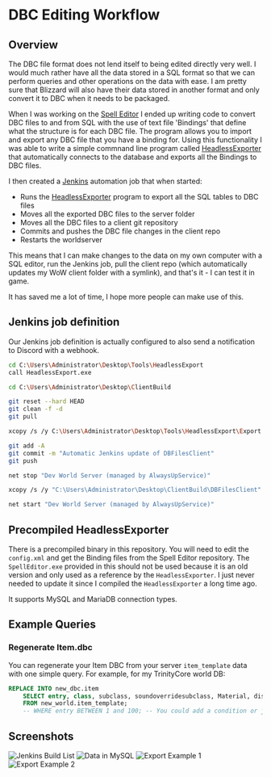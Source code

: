 # DBC Editing Workflow
## Overview

The DBC file format does not lend itself to being edited directly very well. I would much rather have all the data stored in a SQL format so that we can perform queries and other operations on the data with ease. I am pretty sure that Blizzard will also have their data stored in another format and only convert it to DBC when it needs to be packaged.

When I was working on the [Spell Editor](https://github.com/stoneharry/WoW-Spell-Editor) I ended up writing code to convert DBC files to and from SQL with the use of text file 'Bindings' that define what the structure is for each DBC file. The program allows you to import and export any DBC file that you have a binding for. Using this functionality I was able to write a simple commnand line program called [HeadlessExporter](https://github.com/stoneharry/WoW-Spell-Editor/blob/master/HeadlessExport/Program.cs) that automatically connects to the database and exports all the Bindings to DBC files.

I then created a [Jenkins](https://www.jenkins.io/) automation job that when started:
- Runs the [HeadlessExporter](https://github.com/stoneharry/WoW-Spell-Editor/blob/master/HeadlessExport/Program.cs) program to export all the SQL tables to DBC files
- Moves all the exported DBC files to the server folder
- Moves all the DBC files to a client git repository
- Commits and pushes the DBC file changes in the client repo
- Restarts the worldserver

This means that I can make changes to the data on my own computer with a SQL editor, run the Jenkins job, pull the client repo (which automatically updates my WoW client folder with a symlink), and that's it - I can test it in game.

It has saved me a lot of time, I hope more people can make use of this.

## Jenkins job definition

Our Jenkins job definition is actually configured to also send a notification to Discord with a webhook.
```bash
cd C:\Users\Administrator\Desktop\Tools\HeadlessExport
call HeadlessExport.exe

cd C:\Users\Administrator\Desktop\ClientBuild

git reset --hard HEAD
git clean -f -d
git pull

xcopy /s /y C:\Users\Administrator\Desktop\Tools\HeadlessExport\Export C:\Users\Administrator\Desktop\ClientBuild\DBFilesClient

git add -A
git commit -m "Automatic Jenkins update of DBFilesClient"
git push

net stop "Dev World Server (managed by AlwaysUpService)"

xcopy /s /y "C:\Users\Administrator\Desktop\ClientBuild\DBFilesClient" "C:\HoT\Development\Server\dbc"

net start "Dev World Server (managed by AlwaysUpService)"
```

## Precompiled HeadlessExporter

There is a precompiled binary in this repository. You will need to edit the `config.xml` and get the Binding files from the Spell Editor repository. The `SpellEditor.exe` provided in this should not be used because it is an old version and only used as a reference by the `HeadlessExporter`. I just never needed to update it since I compiled the `HeadlessExporter` a long time ago.

It supports MySQL and MariaDB connection types.

## Example Queries
### Regenerate Item.dbc

You can regenerate your Item DBC from your server `item_template` data with one simple query. For example, for my TrinityCore world DB:
```sql
REPLACE INTO new_dbc.item
    SELECT entry, class, subclass, soundoverridesubclass, Material, displayid, InventoryType, sheath
    FROM new_world.item_template;
    -- WHERE entry BETWEEN 1 and 100; -- You could add a condition or just regenerate everything
```

## Screenshots

![Jenkins Build List](https://i.imgur.com/D1FgsmG.png)
![Data in MySQL](https://i.imgur.com/82V2IxE.png)
![Export Example 1](https://i.imgur.com/ZBtiSMe.png)
![Export Example 2](https://i.imgur.com/HfNhZop.png)
